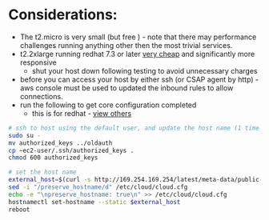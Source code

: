 
# Considerations:
- The t2.micro is very small (but free ) - note that there may performance challenges running anything other then the most trivial services.
- t2.2xlarge running redhat 7.3 or later [very cheap](https://aws.amazon.com/ec2/pricing/on-demand/) and significantly more responsive
	- shut your host down following testing to avoid unnecessary charges
- before you can access your host by either ssh (or CSAP agent by http) -  aws console must be used to updated the inbound rules to
	allow connections.
- run the following to get core configuration completed
	- this is for redhat - [view others](http://docs.aws.amazon.com/AWSEC2/latest/UserGuide/set-hostname.html)  
	
 ```bash
# ssh to host using the default user, and update the host name (1 time activity)
sudo su -
mv authorized_keys ../oldauth
cp ~ec2-user/.ssh/authorized_keys .
chmod 600 authorized_keys

# set the host name
external_host=$(curl -s http://169.254.169.254/latest/meta-data/public-hostname)
sed -i "/preserve_hostname/d" /etc/cloud/cloud.cfg
echo -e "\npreserve_hostname: true\n" >> /etc/cloud/cloud.cfg
hostnamectl set-hostname --static $external_host
reboot

 ```